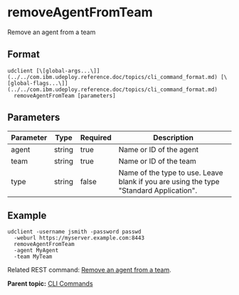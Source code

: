 # removeAgentFromTeam

Remove an agent from a team

## Format

```
udclient [\[global-args...\]](../../com.ibm.udeploy.reference.doc/topics/cli_command_format.md) [\[global-flags...\]](../../com.ibm.udeploy.reference.doc/topics/cli_command_format.md)
  removeAgentFromTeam [parameters]
```

## Parameters

|Parameter|Type|Required|Description|
|---------|----|--------|-----------|
|agent|string|true|Name or ID of the agent|
|team|string|true|Name or ID of the team|
|type|string|false|Name of the type to use. Leave blank if you are using the type "Standard Application".|

## Example

```
udclient -username jsmith -password passwd 
  -weburl https://myserver.example.com:8443
  removeAgentFromTeam
  -agent MyAgent
  -team MyTeam
```

Related REST command: [Remove an agent from a team](rest_cli_agentcli_teams_delete.md).

**Parent topic:** [CLI Commands](../../com.ibm.udeploy.reference.doc/topics/cli_commands.md)

